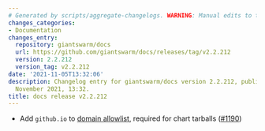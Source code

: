 ```yaml
---
# Generated by scripts/aggregate-changelogs. WARNING: Manual edits to this files will be overwritten.
changes_categories:
- Documentation
changes_entry:
  repository: giantswarm/docs
  url: https://github.com/giantswarm/docs/releases/tag/v2.2.212
  version: 2.2.212
  version_tag: v2.2.212
date: '2021-11-05T13:32:06'
description: Changelog entry for giantswarm/docs version 2.2.212, published on 05
  November 2021, 13:32.
title: docs release v2.2.212
---
```


- Add `github.io` to [domain allowlist](https://docs.giantswarm.io/reference/domain-allowlist/), required for chart tarballs ([#1190](https://github.com/giantswarm/docs/pull/1190))
